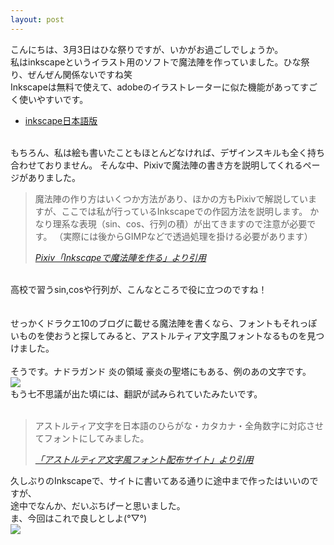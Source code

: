 ```yaml
---
layout: post
---
```

こんにちは、3月3日はひな祭りですが、いかがお過ごしでしょうか。<br>
私はinkscapeというイラスト用のソフトで魔法陣を作っていました。ひな祭り、ぜんぜん関係ないですね笑<br>
Inkscapeは無料で使えて、adobeのイラストレーターに似た機能があってすごく使いやすいです。
<ul>
    <li><a href="https://inkscape.org/ja/">inkscape日本語版</a></li>
</ul>

<br>
もちろん、私は絵も書いたこともほとんどなければ、デザインスキルも全く持ち合わせておりません。
そんな中、Pixivで魔法陣の書き方を説明してくれるページがありました。
<br>
<blockquote>
	<p>魔法陣の作り方はいくつか方法があり、ほかの方もPixivで解説していますが、ここでは私が行っているInkscapeでの作図方法を説明します。
    かなり理系な表現（sin、cos、行列の積）が出てきますので注意が必要です。
    （実際には後からGIMPなどで透過処理を掛ける必要があります）</p>
	<cite lang="ja"><a href="https://www.pixiv.net/member_illust.php?mode=manga&illust_id=61782219" target="_blank" rel="nofollow">Pixiv「Inkscapeで魔法陣を作る」より引用</a></cite>
</blockquote>
<br>
高校で習うsin,cosや行列が、こんなところで役に立つのですね！
<br>
<br>
<br>
せっかくドラクエ10のブログに載せる魔法陣を書くなら、フォントもそれっぽいものを使おうと探してみると、アストルティア文字風フォントなるものを見つけました。
<br><br>
そうです。ナドラガンド 炎の領域 豪炎の聖塔にもある、例のあの文字です。
<br>
<img src="{{ site.baseurl }}/images/IMG_1476.JPG">
<br>
もう七不思議が出た頃には、翻訳が試みられていたみたいです。
<br>

<br>
<blockquote>
	<p>アストルティア文字を日本語のひらがな・カタカナ・全角数字に対応させてフォントにしてみました。</p>
	<cite lang="ja"><a href="http://dq10lisa.net/dq10_font.html" target="_blank" rel="nofollow">「アストルティア文字風フォント配布サイト」より引用</a></cite>
</blockquote>

久しぶりのInkscapeで、サイトに書いてある通りに途中まで作ったはいいのですが、
<br>
途中でなんか、だいぶちげーと思いました。
<br>
ま、今回はこれで良しとしよ(°▽°)
<br>
<img src="{{ site.baseurl }}/images/image4889.png">